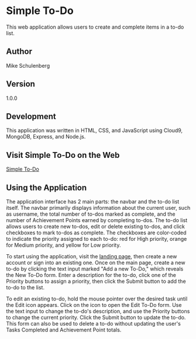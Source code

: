 # Simple To-Do
This web application allows users to create and complete items in a to-do list.

## Author
Mike Schulenberg

## Version
1.0.0

## Development
This application was written in HTML, CSS, and JavaScript using Cloud9, MongoDB, Express, and Node.js.

## Visit Simple To-Do on the Web
[Simple To-Do](https://young-cliffs-56923.herokuapp.com/)

## Using the Application
The application interface has 2 main parts: the navbar and the to-do list itself. The navbar primarily displays information about the current user, such as username, the total number of to-dos marked as complete, and the number of Achievement Points earned by completing to-dos. The to-do list allows users to create new to-dos, edit or delete existing to-dos, and click checkboxes to mark to-dos as complete. The checkboxes are color-coded to indicate the priority assigned to each to-do: red for High priority, orange for Medium priority, and yellow for Low priority.

To start using the application, visit the [landing page](https://young-cliffs-56923.herokuapp.com/), then create a new account or sign into an existing one. Once on the main page, create a new to-do by clicking the text input marked "Add a new To-Do," which reveals the New To-Do form. Enter a description for the to-do, click one of the Priority buttons to assign a priority, then click the Submit button to add the to-do to the list.

To edit an existing to-do, hold the mouse pointer over the desired task until the Edit icon appears. Click on the icon to open the Edit To-Do form. Use the text input to change the to-do's description, and use the Priority buttons to change the current priority. Click the Submit button to update the to-do. This form can also be used to delete a to-do without updating the user's Tasks Completed and Achievement Point totals.
